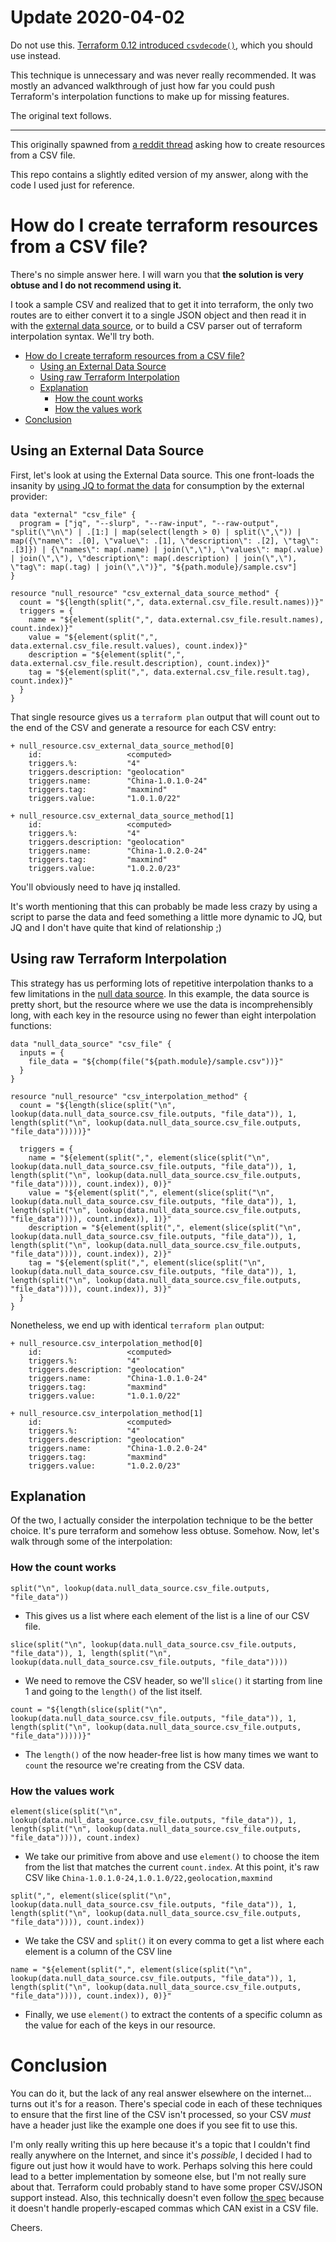 # Update 2020-04-02

Do not use this. [Terraform 0.12 introduced `csvdecode()`](https://www.terraform.io/docs/configuration/functions/csvdecode.html), which you should use instead.

This technique is unnecessary and was never really recommended. It was mostly an advanced walkthrough of just how far you could push Terraform's interpolation functions to make up for missing features.

The original text follows.

--------

This originally spawned from [a reddit thread](https://www.reddit.com/r/Terraform/comments/8h7k9v/how_to_create_large_number_of_resoucres_in/) asking how to create resources from a CSV file.

This repo contains a slightly edited version of my answer, along with the code I used just for reference.

# How do I create terraform resources from a CSV file?

There's no simple answer here. I will warn you that **the solution is very obtuse and I do not recommend using it.**

I took a sample CSV and realized that to get it into terraform, the only two routes are to either convert it to a single JSON object and then read it in with the [external data source](https://www.terraform.io/docs/providers/external/data_source.html),  or to build a CSV parser out of terraform interpolation syntax. We'll try both.

<!-- TOC depthFrom:1 depthTo:6 withLinks:1 updateOnSave:1 orderedList:0 -->

- [How do I create terraform resources from a CSV file?](#how-do-i-create-terraform-resources-from-a-csv-file)
	- [Using an External Data Source](#using-an-external-data-source)
	- [Using raw Terraform Interpolation](#using-raw-terraform-interpolation)
	- [Explanation](#explanation)
		- [How the count works](#how-the-count-works)
		- [How the values work](#how-the-values-work)
- [Conclusion](#conclusion)

<!-- /TOC -->

## Using an External Data Source

First, let's look at using the External Data source. This one front-loads the insanity by [using JQ to format the data](https://gist.github.com/RulerOf/0c95c1f6344479f9c064079fc6070b85) for consumption by the external provider:

```hcl
data "external" "csv_file" {
  program = ["jq", "--slurp", "--raw-input", "--raw-output", "split(\"\n\") | .[1:] | map(select(length > 0) | split(\",\")) | map({\"name\": .[0], \"value\": .[1], \"description\": .[2], \"tag\": .[3]}) | {\"names\": map(.name) | join(\",\"), \"values\": map(.value) | join(\",\"), \"description\": map(.description) | join(\",\"), \"tag\": map(.tag) | join(\",\")}", "${path.module}/sample.csv"]
}

resource "null_resource" "csv_external_data_source_method" {
  count = "${length(split(",", data.external.csv_file.result.names))}"
  triggers = {
    name = "${element(split(",", data.external.csv_file.result.names), count.index)}"
    value = "${element(split(",", data.external.csv_file.result.values), count.index)}"
    description = "${element(split(",", data.external.csv_file.result.description), count.index)}"
    tag = "${element(split(",", data.external.csv_file.result.tag), count.index)}"
  }
}
```

That single resource gives us a `terraform plan` output that will count out to the end of the CSV and generate a resource for each CSV entry:

```
+ null_resource.csv_external_data_source_method[0]
    id:                   <computed>
    triggers.%:           "4"
    triggers.description: "geolocation"
    triggers.name:        "China-1.0.1.0-24"
    triggers.tag:         "maxmind"
    triggers.value:       "1.0.1.0/22"

+ null_resource.csv_external_data_source_method[1]
    id:                   <computed>
    triggers.%:           "4"
    triggers.description: "geolocation"
    triggers.name:        "China-1.0.2.0-24"
    triggers.tag:         "maxmind"
    triggers.value:       "1.0.2.0/23"
```

You'll obviously need to have jq installed.

It's worth mentioning that this can probably be made less crazy by using a script to parse the data and feed something a little more dynamic to JQ, but JQ and I don't have quite that kind of relationship ;)

## Using raw Terraform Interpolation

This strategy has us performing lots of repetitive interpolation thanks to a few limitations in the [null data source](https://www.terraform.io/docs/providers/null/data_source.html). In this example, the data source is pretty short, but the resource where we use the data is incomprehensibly long, with each key in the resource using no fewer than eight interpolation functions:

```hcl
data "null_data_source" "csv_file" {
  inputs = {
    file_data = "${chomp(file("${path.module}/sample.csv"))}"
  }
}

resource "null_resource" "csv_interpolation_method" {
  count = "${length(slice(split("\n", lookup(data.null_data_source.csv_file.outputs, "file_data")), 1, length(split("\n", lookup(data.null_data_source.csv_file.outputs, "file_data")))))}"

  triggers = {
    name = "${element(split(",", element(slice(split("\n", lookup(data.null_data_source.csv_file.outputs, "file_data")), 1, length(split("\n", lookup(data.null_data_source.csv_file.outputs, "file_data")))), count.index)), 0)}"
    value = "${element(split(",", element(slice(split("\n", lookup(data.null_data_source.csv_file.outputs, "file_data")), 1, length(split("\n", lookup(data.null_data_source.csv_file.outputs, "file_data")))), count.index)), 1)}"
    description = "${element(split(",", element(slice(split("\n", lookup(data.null_data_source.csv_file.outputs, "file_data")), 1, length(split("\n", lookup(data.null_data_source.csv_file.outputs, "file_data")))), count.index)), 2)}"
    tag = "${element(split(",", element(slice(split("\n", lookup(data.null_data_source.csv_file.outputs, "file_data")), 1, length(split("\n", lookup(data.null_data_source.csv_file.outputs, "file_data")))), count.index)), 3)}"
  }
}
```

Nonetheless, we end up with identical `terraform plan` output:

```
+ null_resource.csv_interpolation_method[0]
    id:                   <computed>
    triggers.%:           "4"
    triggers.description: "geolocation"
    triggers.name:        "China-1.0.1.0-24"
    triggers.tag:         "maxmind"
    triggers.value:       "1.0.1.0/22"

+ null_resource.csv_interpolation_method[1]
    id:                   <computed>
    triggers.%:           "4"
    triggers.description: "geolocation"
    triggers.name:        "China-1.0.2.0-24"
    triggers.tag:         "maxmind"
    triggers.value:       "1.0.2.0/23"
```

## Explanation

Of the two, I actually consider the interpolation technique to be the better choice. It's pure terraform and somehow less obtuse. Somehow. Now, let's walk through some of the interpolation:

### How the count works

```hcl
split("\n", lookup(data.null_data_source.csv_file.outputs, "file_data"))
```

* This gives us a list where each element of the list is a line of our CSV file.

```hcl
slice(split("\n", lookup(data.null_data_source.csv_file.outputs, "file_data")), 1, length(split("\n", lookup(data.null_data_source.csv_file.outputs, "file_data"))))
```

* We need to remove the CSV header, so we'll `slice()` it starting from line 1 and going to the `length()` of the list itself.

```hcl
count = "${length(slice(split("\n", lookup(data.null_data_source.csv_file.outputs, "file_data")), 1, length(split("\n", lookup(data.null_data_source.csv_file.outputs, "file_data")))))}"
```

* The `length()` of the now header-free list is how many times we want to `count` the resource we're creating from the CSV data.

### How the values work

```hcl
element(slice(split("\n", lookup(data.null_data_source.csv_file.outputs, "file_data")), 1, length(split("\n", lookup(data.null_data_source.csv_file.outputs, "file_data")))), count.index)
```

* We take our primitive from above and use `element()` to choose the item from the list that matches the current `count.index`. At this point, it's raw CSV like `China-1.0.1.0-24,1.0.1.0/22,geolocation,maxmind`

```hcl
split(",", element(slice(split("\n", lookup(data.null_data_source.csv_file.outputs, "file_data")), 1, length(split("\n", lookup(data.null_data_source.csv_file.outputs, "file_data")))), count.index))
```

* We take the CSV and `split()` it on every comma to get a list where each element is a column of the CSV line

```hcl
name = "${element(split(",", element(slice(split("\n", lookup(data.null_data_source.csv_file.outputs, "file_data")), 1, length(split("\n", lookup(data.null_data_source.csv_file.outputs, "file_data")))), count.index)), 0)}"
```

* Finally, we use `element()` to extract the contents of a specific column as the value for each of the keys in our resource.


# Conclusion

You can do it, but the lack of any real answer elsewhere on the internet... turns out it's for a reason. There's special code in each of these techniques to ensure that the first line of the CSV isn't processed, so your CSV _must_ have a header just like the example one does if you see fit to use this.

I'm only really writing this up here because it's a topic that I couldn't find really anywhere on the Internet, and since it's _possible_, I decided I had to figure out just how it would have to work. Perhaps solving this here could lead to a better implementation by someone else, but I'm not really sure about that. Terraform could probably stand to have some proper CSV/JSON support instead. Also, this technically doesn't even follow [the spec](https://tools.ietf.org/html/rfc4180) because it doesn't handle properly-escaped commas which CAN exist in a CSV file.

Cheers.
